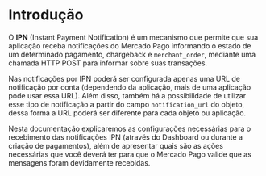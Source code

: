 # Introdução

O **IPN** (Instant Payment Notification) é um mecanismo que permite que sua aplicação receba notificações do Mercado Pago informando o estado de um determinado pagamento, chargeback e `merchant_order`, mediante uma chamada HTTP POST para informar sobre suas transações.

Nas notificações por IPN poderá ser configurada apenas uma URL de notificação por conta (dependendo da aplicação, mais de uma aplicação pode usar essa URL). Além disso, também há a possibilidade de utilizar esse tipo de notificação a partir do campo `notification_url` do objeto, dessa forma a URL poderá ser diferente para cada objeto ou aplicação.

Nesta documentação explicaremos as configurações necessárias para o recebimento das notificações IPN (através do Dashboard ou durante a criação de pagamentos), além de apresentar quais são as ações necessárias que você deverá ter para que o Mercado Pago valide que as mensagens foram devidamente recebidas.
